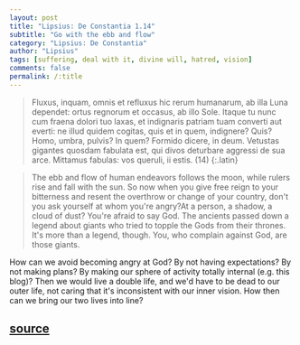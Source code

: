 ```yaml
---
layout: post
title: "Lipsius: De Constantia 1.14"
subtitle: "Go with the ebb and flow"
category: "Lipsius: De Constantia"
author: "Lipsius"
tags: [suffering, deal with it, divine will, hatred, vision]
comments: false
permalink: /:title
---
```


> Fluxus, inquam, omnis et refluxus hic rerum humanarum, ab illa Luna dependet: ortus regnorum et occasus, ab illo Sole. Itaque tu nunc cum fraena dolori tuo laxas, et indignaris patriam tuam converti aut everti: ne illud quidem cogitas, quis et in quem, indignere? Quis? Homo, umbra, pulvis? In quem? Formido dicere, in deum. Vetustas gigantes quosdam fabulata est, qui divos deturbare aggressi de sua arce. Mittamus fabulas: vos queruli, ii estis. (14)
{:.latin}

> The ebb and flow of human endeavors follows the moon, while rulers rise and fall with the sun. So now when you give free reign to your bitterness and resent the overthrow or change of your country, don't you ask yourself at whom you're angry?At a person, a shadow, a cloud of dust? You're afraid to say God. The ancients passed down a legend about giants who tried to topple the Gods from their thrones. It's more than a legend, though. You, who complain against God, are those giants.

How can we avoid becoming angry at God? By not having expectations? By not making plans? By making our sphere of activity totally internal (e.g. this blog)? Then we would live a double life, and we'd have to be dead to our outer life, not caring that it's inconsistent with our inner vision. How then can we bring our two lives into line?

<h2 class="post-source"><a href="https://books.google.com/books?id=ZmpSAAAAcAAJ&pg=PA23"><i class="fas fa-book" aria-hidden="true"></i> source</a></h2>